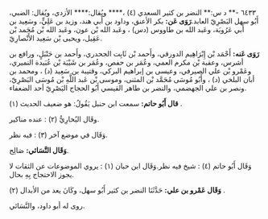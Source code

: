 ٦٤٣٣ -** د س:** النضر بن كثير السعدي (٤) ،**** ويُقال:**** الأزدي، ويُقال: الضبي، أَبُو سهل البَصْرِيّ العابد.**رَوَى عَن:** بكر الأعنق، وداود بن أَبي هند، وزيد بن عَلِيٍّ، وسَعِيد بن أَبي عَرُوبَة، وعَبد الله بن طاووس (دس) ، وعَبد الله بْن عون، وعَبد الله بْن مُحَمد بْن عَقِيل، ويحيى بْن سَعِيد الأَنْصارِيّ.

**رَوَى عَنه:** أَحْمَد بْن إِبْرَاهِيم الدورقي، وأَحمد بْن ثَابِت الجحدري، وأَحمد بن حَنْبَلٍ، ورافع بن أشرس، وعقبة بْن مكرم العمي، وعُمَر بن حفص، وعُمَر بن شَيْبَة بْن عُبَيدة النميري، وعَمْرو بْن علي الصيرفي، وعيسى بن إبراهيم البركي، وقتيبة بن سَعِيد (د) ، ومحمد بن أبان البلخي (د) ، وأَبُو مُوسَى مُحَمَّد بْن المثنى، وموسى بْن عَبد اللَّهِ بْن مُوسَى البَصْرِيّ، ونصر بن علي الجهضمي، والنضر بن طاهر القيسي أَبُو الحجاج البَصْرِيّ أحد الضعفاء.

**قال أَبُو حاتم:** سمعت ابن حنبل يَقُولُ: هو ضعيف الحديث (١) .

وقَال البُخارِيُّ (٢) : عنده مناكير.

وَقَال في موضع آخر (٣) : فيه نظر.

**وَقَال النَّسَائي:** صَالِح.

وَقَال أَبُو حاتم (٤) : شيخ فيه نظر.وَقَال ابن حبان (١) : يروي الموضوعات عن الثقات لا يجوز الاحتجاج بِهِ بحال.

**وَقَال عَمْرو بن علي:** حَدَّثَنَا النضر بن كثير أَبُو سهل، وكَانَ يعد من الأبدال (٢) .

روى له أبو داود، والنَّسَائي.